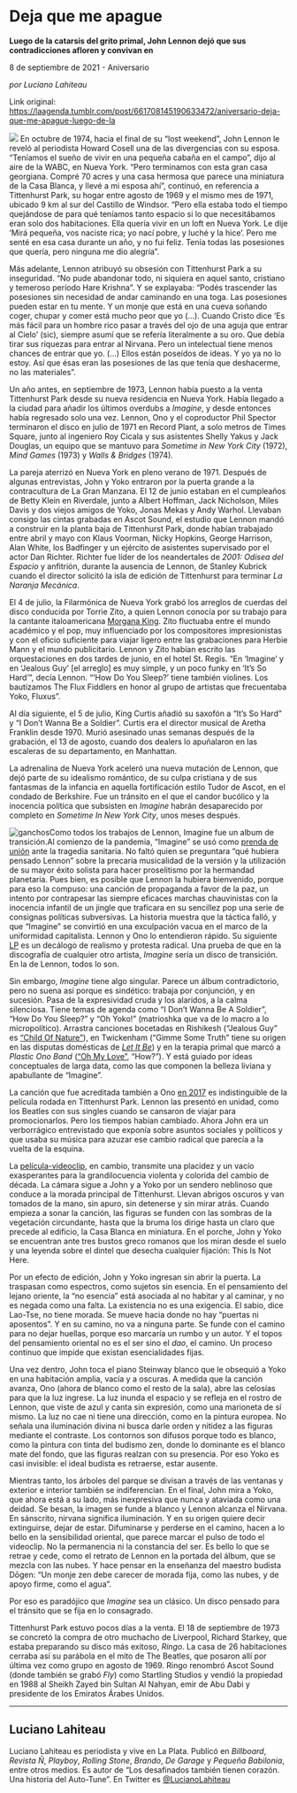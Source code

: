# Deja que me apague

**Luego de la catarsis del grito primal, John Lennon dejó que sus contradicciones afloren y convivan en**

8 de septiembre de 2021 - Aniversario

_por Luciano Lahiteau_

Link original: https://laagenda.tumblr.com/post/661708145190633472/aniversario-deja-que-me-apague-luego-de-la

![](https://64.media.tumblr.com/904ba3e1db48e0774b9d62e005fcbe17/3f841491a4e3d1af-63/s500x750/a865c33b66eafda35b96247b0ac1b2a0f385760d.jpg)
En octubre de 1974, hacia el final de su “lost weekend”, John Lennon le reveló al periodista Howard Cosell una de las divergencias con su esposa. “Teníamos el sueño de vivir en una pequeña cabaña en el campo”, dijo al aire de la WABC, en Nueva York. “Pero terminamos con esta gran casa georgiana. Compré 70 acres y una casa hermosa que parece una miniatura de la Casa Blanca, y llevé a mi esposa ahí”, continuó, en referencia a Tittenhurst Park, su hogar entre agosto de 1969 y el mismo mes de 1971, ubicado 9 km al sur del Castillo de Windsor. “Pero ella estaba todo el tiempo quejándose de para qué teníamos tanto espacio si lo que necesitábamos eran solo dos habitaciones. Ella quería vivir en un loft en Nueva York. Le dije ‘Mirá pequeña, vos naciste rica; yo nací pobre, y luché y la hice’. Pero me senté en esa casa durante un año, y no fui feliz. Tenía todas las posesiones que quería, pero ninguna me dio alegría”.

Más adelante, Lennon atribuyó su obsesión con Tittenhurst Park a su inseguridad. “No pude abandonar todo, ni siquiera en aquel santo, cristiano y temeroso período Hare Krishna”. Y se explayaba: “Podés trascender las posesiones sin necesidad de andar caminando en una toga. Las posesiones pueden estar en tu mente. Y un monje que está en una cueva soñando coger, chupar y comer está mucho peor que yo (…). Cuando Cristo dice ‘Es más fácil para un hombre rico pasar a través del ojo de una aguja que entrar al Cielo’ (sic), siempre asumí que se refería literalmente a su oro. Que debía tirar sus riquezas para entrar al Nirvana. Pero un intelectual tiene menos chances de entrar que yo. (…) Ellos están poseídos de ideas. Y yo ya no lo estoy. Así que ésas eran las posesiones de las que tenía que deshacerme, no las materiales”. 

Un año antes, en septiembre de 1973, Lennon había puesto a la venta Tittenhurst Park desde su nueva residencia en Nueva York. Había llegado a la ciudad para añadir los últimos overdubs a *Imagine*, y desde entonces había regresado solo una vez. Lennon, Ono y el coproductor Phil Spector terminaron el disco en julio de 1971 en Record Plant, a solo metros de Times Square, junto al ingeniero Roy Cicala y sus asistentes Shelly Yakus y Jack Douglas, un equipo que se mantuvo para *Sometime in New York City* (1972), *Mind Games* (1973) y *Walls & Bridges* (1974). 

La pareja aterrizó en Nueva York en pleno verano de 1971. Después de algunas entrevistas, John y Yoko entraron por la puerta grande a la contracultura de La Gran Manzana. El 12 de junio estaban en el cumpleaños de Betty Klein en Riverdale, junto a Albert Hoffman, Jack Nicholson, Miles Davis y dos viejos amigos de Yoko, Jonas Mekas y Andy Warhol. Llevaban consigo las cintas grabadas en Ascot Sound, el estudio que Lennon mandó a construir en la planta baja de Tittenhurst Park, donde habían trabajado entre abril y mayo con Klaus Voorman, Nicky Hopkins, George Harrison, Alan White, los Badfinger y un ejército de asistentes supervisado por el actor Dan Richter. Richter fue líder de los neandertales de *2001: Odisea del Espacio* y anfitrión, durante la ausencia de Lennon, de Stanley Kubrick cuando el director solicitó la isla de edición de Tittenhurst para terminar *La Naranja Mecánica*. 

El 4 de julio, la Filarmónica de Nueva York grabó los arreglos de cuerdas del disco conducida por Torrie Zito, a quien Lennon conocía por su trabajo para la cantante italoamericana [Morgana King](https://www.youtube.com/watch?v=Y1VVJ5B5u-c). Zito fluctuaba entre el mundo académico y el pop, muy influenciado por los compositores impresionistas y con el oficio suficiente para viajar ligero entre las grabaciones para Herbie Mann y el mundo publicitario. Lennon y Zito habían escrito las orquestaciones en dos tardes de junio, en el hotel St. Regis. “En ‘Imagine’ y en ‘Jealous Guy’ [el arreglo] es muy simple, y un poco funky en ‘It’s So Hard’”, decía Lennon. “‘How Do You Sleep?’ tiene también violines. Los bautizamos The Flux Fiddlers en honor al grupo de artistas que frecuentaba Yoko, Fluxus”. 

Al día siguiente, el 5 de julio, King Curtis añadió su saxofón a “It’s So Hard” y “I Don’t Wanna Be a Soldier”. Curtis era el director musical de Aretha Franklin desde 1970. Murió asesinado unas semanas después de la grabación, el 13 de agosto, cuando dos dealers lo apuñalaron en las escaleras de su departamento, en Manhattan.

La adrenalina de Nueva York aceleró una nueva mutación de Lennon, que dejó parte de su idealismo romántico, de su culpa cristiana y de sus fantasmas de la infancia en aquella fortificación estilo Tudor de Ascot, en el condado de Berkshire. Fue un tránsito en el que el candor bucólico y la inocencia política que subsisten en *Imagine* habrán desaparecido por completo en *Sometime In New York City*, unos meses después. 

![ganchos](https://64.media.tumblr.com/ed5b33f2b47e05435c683c04f971b62b/3f841491a4e3d1af-a5/s500x750/334df18a70919b946c3235809040b1f9d3cc19fd.jpg)Como todos los trabajos de Lennon, Imagine fue un album de transición.Al comienzo de la pandemia, “Imagine” se usó como [prenda de unión](https://www.clarin.com/fama/redes-llenaron-burlas-memes-version-argentina-imagine-_0_l31xN2HCs.html) ante la tragedia sanitaria. No faltó quien se preguntara “qué hubiera pensado Lennon” sobre la precaria musicalidad de la versión y la utilización de su mayor éxito solista para hacer proselitismo por la hermandad planetaria. Pues bien, es posible que Lennon la hubiera bienvenido, porque para eso la compuso: una canción de propaganda a favor de la paz, un intento por contrapesar las siempre eficaces marchas chauvinistas con la inocencia infantil de un jingle que traficara en su sencillez pop una serie de consignas políticas subversivas. La historia muestra que la táctica falló, y que “Imagine” se convirtió en una exculpación vacua en el marco de la uniformidad capitalista. Lennon y Ono lo entendieron rápido. Su siguiente [LP](https://t.umblr.com/redirect?z=https%3A%2F%2Fopen.spotify.com%2Falbum%2F5SgeJIF8MrvVOm86sGN4bK%3Fsi%3DLvG1d2V3RSKlJDIDUb0ZjA%26dl_branch%3D1%26nd%3D1&t=MDRiYzVlZmNlZmI3MzM0ZmYyMDlmNjdmNWI3NzI3MmRiZDRjYTk2MCx5SDJrVFR6WA%3D%3D&b=t%3AXDz46txpppLgDp7rJlWQpw&p=https%3A%2F%2Flaagenda.tumblr.com%2Fpost%2F661708145190633472%2Faniversario-deja-que-me-apague-luego-de-la&m=1&ts=1705436569) es un decálogo de realismo y protesta radical. Una prueba de que en la discografía de cualquier otro artista, *Imagine* sería un disco de transición. En la de Lennon, todos lo son. 

Sin embargo, *Imagine* tiene algo singular. Parece un álbum contradictorio, pero no suena así porque es sindético: trabaja por conjunción, y en sucesión. Pasa de la expresividad cruda y los alaridos, a la calma silenciosa. Tiene temas de agenda como “I Don’t Wanna Be A Soldier”, “How Do You Sleep?” y “Oh Yoko!” (matrioshka que va de lo macro a lo micropolítico). Arrastra canciones bocetadas en Rishikesh (“Jealous Guy” es [“Child Of Nature”](https://www.youtube.com/watch?v=cGAw_k3maXs)), en Twickenham (“Gimme Some Truth” tiene su origen en las disputas domésticas de [*Let It Be*](https://www.youtube.com/watch?v=dNYJbKktK_4)) y en la terapia primal que marcó a *Plastic Ono Band* ([“Oh My Love”](https://www.youtube.com/watch?v=caD6uHhsppY), “How?”). Y está guiado por ideas conceptuales de larga data, como las que componen la belleza liviana y apabullante de “Imagine”.

La canción que fue acreditada también a Ono [en 2017](https://t.umblr.com/redirect?z=https%3A%2F%2Fwww.bbc.com%2Fnews%2Fentertainment-arts-40286790&t=MTVmYTJjMzgwYTI5NjM4ZjY2NzMzMzZmODk3MzQyZjczZjhhY2YyNix5SDJrVFR6WA%3D%3D&b=t%3AXDz46txpppLgDp7rJlWQpw&p=https%3A%2F%2Flaagenda.tumblr.com%2Fpost%2F661708145190633472%2Faniversario-deja-que-me-apague-luego-de-la&m=1&ts=1705436569) es indistinguible de la película rodada en Tittenhurst Park. Lennon las presentó en unidad, como los Beatles con sus singles cuando se cansaron de viajar para promocionarlos. Pero los tiempos habían cambiado. Ahora John era un verborrágico entrevistado que exponía sobre asuntos sociales y políticos y que usaba su música para azuzar ese cambio radical que parecía a la vuelta de la esquina. 

La [película-videoclip](https://www.youtube.com/watch?v=YkgkThdzX-8), en cambio, transmite una placidez y un vacío exasperantes para la grandilocuencia violenta y colorida del cambio de década. La cámara sigue a John y a Yoko por un sendero neblinoso que conduce a la morada principal de Tittenhurst. Llevan abrigos oscuros y van tomados de la mano, sin apuro, sin detenerse y sin mirar atrás. Cuando empieza a sonar la canción, las figuras se funden con las sombras de la vegetación circundante, hasta que la bruma los dirige hasta un claro que precede al edificio, la Casa Blanca en miniatura. En el porche, John y Yoko se encuentran ante tres bustos greco romanos que los miran desde el suelo y una leyenda sobre el dintel que desecha cualquier fijación: This Is Not Here. 

Por un efecto de edición, John y Yoko ingresan sin abrir la puerta. La traspasan como espectros, como sujetos sin esencia. En el pensamiento del lejano oriente, la “no esencia” está asociada al no habitar y al caminar, y no es negada como una falta. La existencia no es una exigencia. El sabio, dice Lao-Tse, no tiene morada. Se mueve hacia donde no hay “puertas ni aposentos”. Y en su camino, no va a ninguna parte. Se funde con el camino para no dejar huellas, porque eso marcaría un rumbo y un autor. Y el topos del pensamiento oriental no es el ser sino el *dao*, el camino. Un proceso continuo que impide que existan esencialidades fijas.

Una vez dentro, John toca el piano Steinway blanco que le obsequió a Yoko en una habitación amplia, vacía y a oscuras. A medida que la canción avanza, Ono (ahora de blanco como el resto de la sala), abre las celosías para que la luz ingrese. La luz inunda el espacio y se refleja en el rostro de Lennon, que viste de azul y canta sin expresión, como una marioneta de sí mismo. La luz no cae ni tiene una dirección, como en la pintura europea. No señala una iluminación divina ni busca darle orden y nitidez a las figuras mediante el contraste. Los contornos son difusos porque todo es blanco, como la pintura con tinta del budismo zen, donde lo dominante es el blanco mate del fondo, que las figuras realzan con su presencia. Por eso Yoko es casi invisible: el ideal budista es retraerse, estar ausente. 

Mientras tanto, los árboles del parque se divisan a través de las ventanas y exterior e interior también se indiferencian. En el final, John mira a Yoko, que ahora está a su lado, más inexpresiva que nunca y ataviada como una deidad. Se besan, la imagen se funde a blanco y Lennon alcanza el Nirvana. En sánscrito, nirvana significa iluminación. Y en su origen quiere decir extinguirse, dejar de estar. Difuminarse y perderse en el camino, hacen a lo bello en la sensibilidad oriental, que parece marcar el pulso de todo el videoclip. No la permanencia ni la constancia del ser. Es bello lo que se retrae y cede, como el retrato de Lennon en la portada del álbum, que se mezcla con las nubes. Y hace pensar en la enseñanza del maestro budista Dōgen: “Un monje zen debe carecer de morada fija, como las nubes, y de apoyo firme, como el agua”. 

Por eso es paradójico que *Imagine* sea un clásico. Un disco pensado para el tránsito que se fija en lo consagrado. 

Tittenhurst Park estuvo pocos días a la venta. El 18 de septiembre de 1973 se concretó la compra de otro muchacho de Liverpool, Richard Starkey, que estaba preparando su disco más exitoso, *Ringo*. La casa de 26 habitaciones cerraba así su parábola en el mito de The Beatles, que posaron allí por última vez como grupo en agosto de 1969. Ringo renombró Ascot Sound (donde también se grabó *Fly*) como Startling Studios y vendió la propiedad en 1988 al Sheikh Zayed bin Sultan Al Nahyan, emir de Abu Dabi y presidente de los Emiratos Árabes Unidos.

  




---

 Luciano Lahiteau
-----------------

Luciano Lahiteau es periodista y vive en La Plata. Publicó en *Billboard*, *Revista Ñ*, *Playboy*, *Rolling Stone*, *Brando*, *De Garage* y *Pequeña Babilonia*, entre otros medios. Es autor de “Los desafinados también tienen corazón. Una historia del Auto-Tune”. En Twitter es [@LucianoLahiteau](https://twitter.com/lucianolahiteau%E2%80%9D%0D%0Atarget=)

